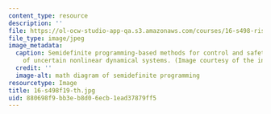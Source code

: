 ```yaml
---
content_type: resource
description: ''
file: https://ol-ocw-studio-app-qa.s3.amazonaws.com/courses/16-s498-risk-aware-and-robust-nonlinear-planning-fall-2019/880698f9bb3eb8d06ecb1ead37879ff5_16-s498f19-th.jpg
file_type: image/jpeg
image_metadata:
  caption: Semidefinite programming-based methods for control and safety verification
    of uncertain nonlinear dynamical systems. (Image courtesy of the instructor.)
  credit: ''
  image-alt: math diagram of semidefinite programming
resourcetype: Image
title: 16-s498f19-th.jpg
uid: 880698f9-bb3e-b8d0-6ecb-1ead37879ff5
---
```


